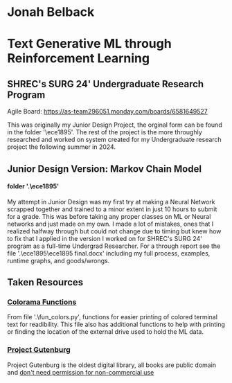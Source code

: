 # Jonah Belback
# Text Generative ML through Reinforcement Learning
## SHREC's SURG 24' Undergraduate Research Program

Agile Board: https://as-team296051.monday.com/boards/6581649527

This was originally my Junior Design Project, the orginal form can be found in the folder '\ece1895'. The rest of the project is the more throughly researched and worked on system created for my Undergraduate research project the following summer in 2024.

## Junior Design Version: Markov Chain Model
#### folder '.\ece1895'
My attempt in Junior Design was my first try at making a Neural Network scrapped together and trained to a minor extent in just 10 hours to submit for a grade. This was before taking any proper classes on ML or Neural networks and just made on my own.
I made a lot of mistakes, ones that I realized halfway through but could not change due to timing but knew how to fix that I applied in the version I worked on for SHREC's SURG 24' program as a full-time Undergrad Researcher.
For a through report see the file '.\ece1895\ece1895 final.docx' including my full process, examples, runtime graphs, and goods/wrongs.


## Taken Resources
### [Colorama Functions](https://www.geeksforgeeks.org/print-colors-python-terminal/)
From file '.\fun_colors.py', functions for easier printing of colored terminal text for readibility.
This file also has additional functions to help with printing or finding the location of the external drive used to hold the ML data.

### [Project Gutenburg](https://www.gutenberg.org/)
Project Gutenburg is the oldest digital library, all books are public domain and [don't need permission for non-commercial use](https://www.gutenberg.org/policy/permission.html#:~:text=No%20permission%20is%20needed%20for,%E2%80%9CProject%20Gutenberg%E2%80%9D%20trademark%20included.)